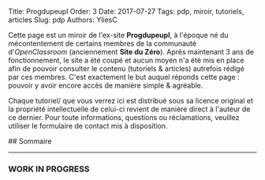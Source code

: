 Title: Progdupeupl
Order: 3
Date: 2017-07-27
Tags: pdp, miroir, tutoriels, articles
Slug: pdp
Authors: YliesC

Cette page est un miroir de l'ex-site **Progdupeupl**, à l'époque né du mécontentement de certains membres de la communauté d'*OpenClassroom* (anciennement **Site du Zéro**). Après maintenant 3 ans de fonctionnement, le site a été coupé et aucun moyen n'a été mis en place afin de pouvoir consulter le contenu (tutoriels & articles) autrefois rédigé par ces membres.
C'est exactement le but auquel réponds cette page : pouvoir y avoir encore accès de manière simple & agréable.

Chaque tutoriel/ que vous verrez ici est distribué sous sa licence original et la propriété intellectuelle de celui-ci revient de manière direct à l'auteur de ce dernier. Pour toute informations, questions ou réclamations, veuillez utiliser le formulaire de contact mis à disposition.

## Sommaire

------

### WORK IN PROGRESS
